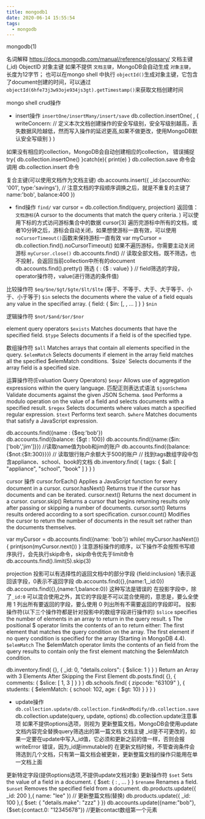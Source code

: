 ```yaml
---
title: mongodb1
date: 2020-06-14 15:55:54
tags:
  - mongodb
---
```


mongodb(1)

<!-- more -->
名词解释
https://docs.mongodb.com/manual/reference/glossary/
文档主键(_id)
ObjectID 对象主键 
如果不提供 `文档主键`，MongoDB会自动生成 `对象主键`，长度为12字节；
也可以在mongo shell 中执行 `objectId()`生成对象主键，它包含了document创建的时间，可以通过
`objectId(6hfe73j3w93oje934js3gt).getTimestamp()`来获取文档创建时间


mongo shell crud操作
- insert操作
`insertOne/insertMany/insert/save`
db.collection.insertOne(
   <document>,
   {
      writeConcern: <document>  // 定义本次文档创建操作的安全写级别，安全写级别越高，丢失数据风险越低，然而写入操作的延迟更高,如果不做更改，使用MongoDB默认安全写级别
   }
)

如果没有相应的collection，MongoDB会自动创建相应的collection，
错误捕捉
try{
 db.collection.insertOne()
}catch(e){
 print(e)
}
db.collection.save 命令会调用 db.collection.insert 命令

复合主键(可以使用文档作为文档主键)
db.accounts.insert({
	_id:{accountNo: '001', type:'savings'}, // 注意文档的字段顺序调换之后，就是不重复的主键了
	name:'bob',
	balance:400
})
- find操作
`find/`
var cursor = db.collection.find(query, projection)
返回值：`文档游标`(A cursor to the documents that match the query criteria. )
可以使用下标的方式访问游标集合中的数据
cursor[3]
遍历完游标中所有的文档，或者10分钟之后，游标会自动关闭，如果想使游标一直有效，可以使用`noCursorTimeout()`函数来保持游标一直有效
var myCursor = db.collection.find().noCursorTimeout()
如果不遍历游标，你需要主动关闭游标 `myCursor.close()`
db.accounts.find() // 读取全部文档，既不筛选，也不投射，会返回当前collection中所有的document
db.accounts.find().pretty() 
筛选
{ <field> : {$<operator> : value} } // field筛选的字段，operator操作符，value(进行筛选的条件值)

比较操作符
` $eq/$ne/$gt/$gte/$lt/$lte ` (等于、不等于、大于、大于等于、小于、小于等于)
`$in` selects the documents where the value of a field equals any value in the specified array.
{ field: { $in: [<value1>, <value2>, ... <valueN> ] } }
`$nin`

逻辑操作符
`$not/$and/$or/$nor`

element query operators
`$exists`	Matches documents that have the specified field.
`$type`	Selects documents if a field is of the specified type.

数组操作符
`$all`	Matches arrays that contain all elements specified in the query.
`$elemMatch`	Selects documents if element in the array field matches all the specified $elemMatch conditions.
`$size`	Selects documents if the array field is a specified size.

运算操作符(Evaluation Query Operators)
`$expr`	Allows use of aggregation expressions within the query language.
匹配正则表达式语法
`$jsonSchema`	Validate documents against the given JSON Schema.
`$mod`	Performs a modulo operation on the value of a field and selects documents with a specified result.
`$regex`	Selects documents where values match a specified regular expression.
`$text`	Performs text search.
`$where`	Matches documents that satisfy a JavaScript expression.

db.accounts.find({name : {$eq:'bob'})  
db.accounts.find({balance: {$gt : 100})
db.accounts.find({name:{$in:['bob','jim']}}) //读取name值为bob和jim的账户
db.accounts.find({balance:{$not:{$lt:300}}}) // 读取银行账户余额大于500的账户
// 找到tags数组字段中包含appliance、school、book的文档
db.inventory.find( { tags: { $all: [ "appliance", "school", "book" ] } } )

cursor 操作
cursor.forEach()	Applies a JavaScript function for every document in a cursor.
cursor.hasNext()	Returns true if the cursor has documents and can be iterated.
cursor.next()	Returns the next document in a cursor.
cursor.skip()	Returns a cursor that begins returning results only after passing or skipping a number of documents.
cursor.sort()	Returns results ordered according to a sort specification.
cursor.count()	Modifies the cursor to return the number of documents in the result set rather than the documents themselves.

var myCursor = db.accounts.find({name: 'bob'})
while( myCursor.hasNext()){
	printjson(myCursor.next())
}
注意游标操作的顺序，以下操作不会按照书写顺序执行，会先执行skip命令，skip命令优先于limit命令
db.accounts.find().limit(5).skip(3)

projection
投影可以有选择性的返回文档中的部分字段
{field:inclusion} 1表示返回该字段，0表示不返回字段
db.accounts.find({},{name:1,_id:0})
db.accounts.find({},{name:1,balance:0}) 这种写法是错误的
在投影字段中，除了`_id:0` 可以混合使用之外，其它的字段是不可以混合使用的，意思是，要么全使用 1 列出所有要返回的字段，要么使用 0 列出所有不需要返回的字段即可。
投影操作符(以下三个操作符都是针对投影中的数组字段进行操作的)
`$slice` specifies the number of elements in an array to return in the query result.
`$` The positional $ operator limits the contents of an <array> to return either:
The first element that matches the query condition on the array.
The first element if no query condition is specified for the array (Starting in MongoDB 4.4).
`$elemMatch` The $elemMatch operator limits the contents of an <array> field from the query results to contain only the first element matching the $elemMatch condition.

db.inventory.find( {}, { _id: 0, "details.colors": { $slice: 1 } } )
Return an Array with 3 Elements After Skipping the First Element
db.posts.find( {}, { comments: { $slice: [ 1, 3 ] } } )
db.schools.find( { zipcode: "63109" },
                 { students: { $elemMatch: { school: 102, age: { $gt: 10} } } } )
- update操作
`db.collection.update/db.collection.findAndModify/db.collection.save`
db.collection.update(query, update, options)
db.collection.update注意事项
如果不提供options选项，则视为 更新整篇文档，MongoDB会使用update文档内容完全替换query筛选出的第一篇文档
文档主键 _id是不可更改的，如果一定要在update中写入_id值，它必须和更新之前的值一样，否则会报 writeError 错误，因为_id是immutable的
在更新文档时候，不管查询条件会筛选到几个文档，只有第一篇文档会被更新，更新整篇文档的操作只能用在单一文档上面

更新特定字段(提供options选项,不提供update文档对象)
更新操作符
`$set`	Sets the value of a field in a document.
{ $set: { <field1>: <value1>, ... } }
`$rename`	Renames a field.
`$unset`	Removes the specified field from a document.
db.products.update({ _id: 200 },{ name: "lee" }) // 更新整篇文档(替换)
db.products.update({ _id: 100 },{ $set: { "details.make": "zzz" } })
db.accounts.update({name:"bob"},{$set:{contact.0: "12345678"}) //更新contact数组第一个元素
